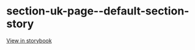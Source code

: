 # section-uk-page--default-section-story

[View in storybook](https://raw.githack.com/Independent-Digital-News-and-Media-Ltd/indy-pwamp-sb/PR-1377-sb/index.html?path=/story/section-uk-page--default-section-story)